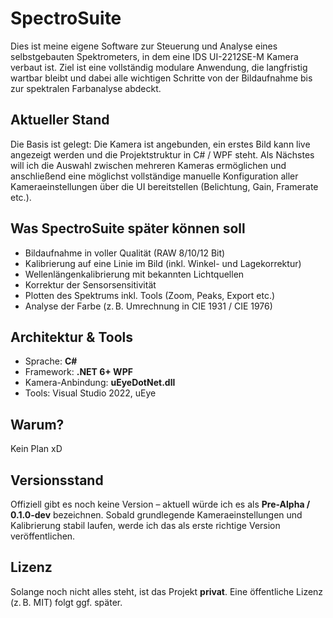 # SpectroSuite

Dies ist meine eigene Software zur Steuerung und Analyse eines selbstgebauten Spektrometers, in dem eine IDS UI-2212SE-M Kamera verbaut ist. Ziel ist eine vollständig modulare Anwendung, die langfristig wartbar bleibt und dabei alle wichtigen Schritte von der Bildaufnahme bis zur spektralen Farbanalyse abdeckt.

## Aktueller Stand

Die Basis ist gelegt: Die Kamera ist angebunden, ein erstes Bild kann live angezeigt werden und die Projektstruktur in C# / WPF steht. Als Nächstes will ich die Auswahl zwischen mehreren Kameras ermöglichen und anschließend eine möglichst vollständige manuelle Konfiguration aller Kameraeinstellungen über die UI bereitstellen (Belichtung, Gain, Framerate etc.).

## Was SpectroSuite später können soll

- Bildaufnahme in voller Qualität (RAW 8/10/12 Bit)
- Kalibrierung auf eine Linie im Bild (inkl. Winkel- und Lagekorrektur)
- Wellenlängenkalibrierung mit bekannten Lichtquellen
- Korrektur der Sensorsensitivität
- Plotten des Spektrums inkl. Tools (Zoom, Peaks, Export etc.)
- Analyse der Farbe (z. B. Umrechnung in CIE 1931 / CIE 1976)

## Architektur & Tools

- Sprache: **C#**
- Framework: **.NET 6+ WPF**
- Kamera-Anbindung: **uEyeDotNet.dll**
- Tools: Visual Studio 2022, uEye

## Warum?

Kein Plan xD

## Versionsstand

Offiziell gibt es noch keine Version – aktuell würde ich es als **Pre-Alpha / 0.1.0-dev** bezeichnen. Sobald grundlegende Kameraeinstellungen und Kalibrierung stabil laufen, werde ich das als erste richtige Version veröffentlichen.

## Lizenz

Solange noch nicht alles steht, ist das Projekt **privat**. Eine öffentliche Lizenz (z. B. MIT) folgt ggf. später.